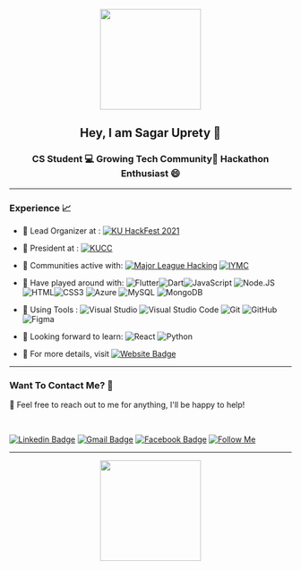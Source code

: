 <p align="center">
    <img src="asstets/../assets/Sagar_Uprety_Circle.png" width="180">
</p>
<h2 align="center"> Hey, I am Sagar Uprety 👋 </h2>
<h3 align="center"> CS Student 💻 Growing Tech Community🌱 Hackathon Enthusiast 😄 </h3>

---

### Experience 📈

- 🔭 Lead Organizer at : [![KU HackFest 2021](https://img.shields.io/badge/-KU%20HackFest%202021-292B38?style=flat)](https://kuhackfest.com/)

- 🤵 President at : [![KUCC](https://img.shields.io/badge/-KUCC-blue?style=flat&)](https://kucc.ku.edu.np/)

- 🙌 Communities active with: [![Major League Hacking](https://img.shields.io/badge/-Major%20League%20Hacking-265A8F?style=flat&logo=major%20league%20hacking)](https://mlh.io/) [![IYMC](https://img.shields.io/badge/-IYMC-lightgreen?style=flat)](https://iymc.info)


- 🔭 Have played around with: ![Flutter](https://img.shields.io/badge/-Flutter-02569B?style=flat&logo=flutter)![Dart](https://img.shields.io/badge/-Dart-0175C2?style=flat&logo=dart)![JavaScript](https://img.shields.io/badge/-JavaScript-purple?style=flat&logo=javascript) ![Node.JS](https://img.shields.io/badge/-Node.js-grey?style=flat&logo=node.js)![HTML](https://img.shields.io/badge/-HTML-E34F26?style=flat&logo=html5&logoColor=white)![CSS3](https://img.shields.io/badge/-CSS3-1572B6?style=flat&logo=css3) 
 ![Azure](https://img.shields.io/badge/-Microsoft_Azure-azure?style=flat&logo=microsoft-azure&logoColor=blue) ![MySQL](https://img.shields.io/badge/-MySQL-yellow?style=flat&amp;logo=mysql&amp;logoColor=white) ![MongoDB](https://img.shields.io/badge/-MongoDB-white?style=flat&logo=mongodb)

- 🔧 Using Tools : ![Visual Studio](https://img.shields.io/badge/-Visual_Studio-violet?style=flat&logo=visual-studio) ![Visual Studio Code](https://img.shields.io/badge/-VS_Code-blue?style=flat&logo=visual-studio-code) ![Git](https://img.shields.io/badge/-Git-orange?style=flat&logo=git&logoColor=white) ![GitHub](https://img.shields.io/badge/-GitHub-purple?style=flat&logo=github) ![Figma](https://img.shields.io/badge/-Figma-white?style=flat&logo=figma)

- 🌱 Looking forward to learn: ![React](https://img.shields.io/badge/-React-black?style=flat&logo=react) ![Python](https://img.shields.io/badge/-Python-3776AB?style=flat&logo=python&logoColor=white) 

- 📜 For more details, visit [![Website Badge](https://img.shields.io/badge/-My_Website-blue?style=flat&logo=Website&logoColor=white)](https://sagaruprety.me)


---

### Want To Contact Me? 📱

💬 Feel free to reach out to me for anything, I'll be happy to help!


<br> 

[![Linkedin Badge](https://img.shields.io/badge/-Sagar_Uprety-blue?style=flat&logo=Linkedin&logoColor=white&link=https://www.linkedin.com/in/sagar-uprety/)](https://www.linkedin.com/in/sagar-uprety/)
[![Gmail Badge](https://img.shields.io/badge/sagarupreti100@gmail.com-white?style=flat&logo=Gmail&logoColor=&link=mailto:sagarupreti100@gmail.com)](mailto:sagarupreti100@gmail.com)
[![Facebook Badge](https://img.shields.io/badge/-Sagar_Uprety-blue?style=flat&logo=Facebook&logoColor=white&link=https://facebook.com/sagaruprety977)](https://www.facebook.com/sagaruprety977/)
[![Follow Me](https://img.shields.io/github/followers/sagar-uprety?label=Follow%20Me&style=social)](https://www.github.com/sagar-uprety)

--- 

<p align="center">
<a href="https://github.com/sagar-uprety">
  <img height="180em" src="https://github-readme-stats-eight-theta.vercel.app/api?username=sagar-uprety&show_icons=true&theme=algolia&include_all_commits=true&count_private=true&hide=issues"/>
</a>
</p>
